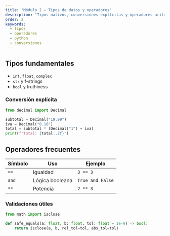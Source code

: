 ```yaml
---
title: "Módulo 2 — Tipos de datos y operadores"
description: "Tipos nativos, conversiones explícitas y operadores aritméticos/lógicos."
order: 2
keywords:
  - tipos
  - operadores
  - python
  - conversiones
---
```


## Tipos fundamentales

- `int`, `float`, `complex`
- `str` y f-strings
- `bool` y truthiness

### Conversión explícita

```python
from decimal import Decimal

subtotal = Decimal("19.99")
iva = Decimal("0.16")
total = subtotal * (Decimal("1") + iva)
print(f"Total: {total:.2f}")
```

## Operadores frecuentes

| Símbolo | Uso | Ejemplo |
| --- | --- | --- |
| `==` | Igualdad | `3 == 3` |
| `and` | Lógica booleana | `True and False` |
| `**` | Potencia | `2 ** 3` |

### Validaciones útiles

```python
from math import isclose

def safe_equals(a: float, b: float, tol: float = 1e-9) -> bool:
    return isclose(a, b, rel_tol=tol, abs_tol=tol)
```
